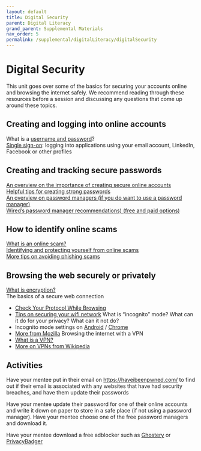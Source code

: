 ```yaml
---
layout: default
title: Digital Security
parent: Digital Literacy
grand_parent: Supplemental Materials
nav_order: 5
permalink: /supplemental/digitalLiteracy/digitalSecurity
---
```


# Digital Security

This unit goes over some of the basics for securing your accounts online and browsing the internet safely. We recommend reading through these resources before a session and discussing any questions that come up around these topics.

## Creating and logging into online accounts

What is a <a href="https://techterms.com/definition/username#:~:text=A%20username%20is%20a%20name,someone%20on%20a%20computer%20system.&text=This%20username%2Fpassword%20combination%20is,enter%20your%20username%20and%20password" target="_blank">username and password</a>?<br>
<a href="https://searchsecurity.techtarget.com/definition/single-sign-on" target="_blank">Single sign-on</a>: logging into applications using your email account, LinkedIn, Facebook or other profiles

## Creating and tracking secure passwords

<a href="https://www.cnet.com/how-to/9-rules-for-strong-passwords-how-to-create-and-remember-your-login-credentials/" target="_blank">An overview on the importance of creating secure online accounts</a><br>
<a href="https://support.google.com/accounts/answer/32040?hl=en) (if you do not want to use a password manager" target="_blank">Helpful tips for creating strong passwords</a><br>
<a href="https://www.consumerreports.org/digital-security/everything-you-need-to-know-about-password-managers/" target="_blank">An overview on password managers  (if you do want to use a password manager)</a><br>
<a href="https://www.wired.com/story/best-password-managers/" target="_blank">Wired’s password manager recommendations) (free and paid options)</a><br>

## How to identify online scams

<a href="https://heimdalsecurity.com/blog/top-online-scams/" target="_blank">What is an online scam?</a><br>
<a href="https://www.scamwatch.gov.au/get-help/protect-yourself-from-scams#how-to-spot-a-fake" target="_blank">Identifying and protecting yourself from online scams</a><br>
<a href="https://www.consumer.ftc.gov/articles/how-recognize-and-avoid-phishing-scams" target="_blank">More tips on avoiding phishing scams</a>

## Browsing the web securely or privately

<a href="https://digitalguardian.com/blog/what-data-encryption" target="_blank">What is encryption?</a><br>
The basics of a secure web connection

- <a href="https://www.makeuseof.com/tag/3-ways-check-security-internet-connection/#:~:text=You%20can%20tell%20if%20a,you%20that%20it's%20using%20HTTPS." target="_blank">Check Your Protocol While Browsing</a>
- <a href="https://www.netspotapp.com/how-to-change-wifi-name.html" target="_blank">Tips on securing your wifi network</a>
  What is “incognito” mode? What can it do for your privacy? What can it not do?
- Incognito mode settings on <a href="https://support.google.com/chrome/answer/7440301?co=GENIE.Platform%3DAndroid&hl=en" target="_blank">Android</a> / <a href="https://www.androidauthority.com/what-is-incognito-mode-1116441/" target="_blank">Chrome</a>
- <a href="https://www.mozilla.org/en-US/firefox/browsers/incognito-browser/" target="_blank">More from Mozilla</a>
  Browsing the internet with a VPN
- <a href="https://www.howtogeek.com/133680/htg-explains-what-is-a-vpn/" target="_blank">What is a VPN?</a>
- <a href="https://en.wikipedia.org/wiki/Virtual_private_network" target="_blank">More on VPNs from Wikipedia</a>

## Activities

Have your mentee put in their email on <a href="https://haveibeenpwned.com/" target="_blank">https://haveibeenpwned.com/</a> to find out if their email is associated with any websites that have had security breaches, and have them update their passwords

Have your mentee update their password for one of their online accounts and write it down on paper to store in a safe place (if not using a password manager).
Have your mentee choose one of the free password managers and download it.

Have your mentee download a free adblocker such as <a href="https://www.ghostery.com/ghostery-browser-extension" target="_blank">Ghostery</a> or <a href="https://privacybadger.org/" target="_blank">PrivacyBadger</a>
